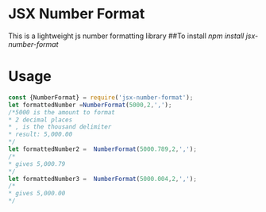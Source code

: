# JSX Number Format
This is a lightweight js number formatting library
##To install
 _npm install jsx-number-format_
 
 # Usage
 ```javascript
const {NumberFormat} = require('jsx-number-format');
 let formattedNumber =NumberFormat(5000,2,',');
/*5000 is the amount to format
* 2 decimal places
* , is the thousand delimiter
* result: 5,000.00
*/
let formattedNumber2 =  NumberFormat(5000.789,2,',');
/*
* gives 5,000.79
*/
let formattedNumber3 =  NumberFormat(5000.004,2,',');
/*
* gives 5,000.00
*/
```
